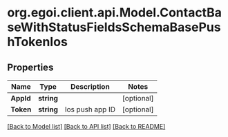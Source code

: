 
# org.egoi.client.api.Model.ContactBaseWithStatusFieldsSchemaBasePushTokenIos

## Properties

Name | Type | Description | Notes
------------ | ------------- | ------------- | -------------
**AppId** | **string** |  | [optional] 
**Token** | **string** | Ios push app ID | [optional] 

[[Back to Model list]](../README.md#documentation-for-models)
[[Back to API list]](../README.md#documentation-for-api-endpoints)
[[Back to README]](../README.md)

